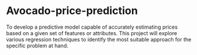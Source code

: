 # Avocado-price-prediction
To develop a predictive model capable of accurately estimating prices based on a given set of features or attributes. This project will explore various regression techniques to identify the most suitable approach for the specific problem at hand.
